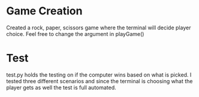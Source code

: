 # Game Creation
Created a rock, paper, scissors game where the terminal will decide player choice. Feel free to change the argument in playGame()

# Test

test.py holds the testing on if the computer wins based on what is picked. I tested three different scenarios and since the terminal is choosing what the player gets as well the test is full automated. 